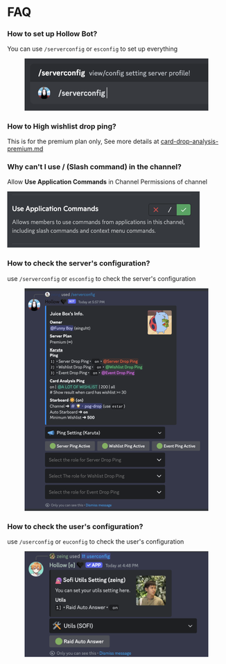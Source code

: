 # FAQ

### How to set up Hollow Bot?

You can use `/serverconfig` or `esconfig` to set up everything

<figure><img src="../.gitbook/assets/image (33).png" alt=""><figcaption></figcaption></figure>

### How to High wishlist drop ping?

This is for the premium plan only, See more details at [card-drop-analysis-premium.md](../karuta-features/card-drop-analysis-premium.md "mention")

### **Why can't I use / (Slash command) in the channel?**

Allow **Use Application Commands** in Channel Permissions of channel

<div align="left">

<img src="../.gitbook/assets/image (9) (1) (1).png" alt="">

</div>

### How to check the server's configuration?

use `/serverconfig` or `esconfig` to check the server's configuration

<figure><img src="../.gitbook/assets/image (1) (1) (1) (1) (1).png" alt=""><figcaption></figcaption></figure>

### How to check the user's configuration?

use `/userconfig` or `euconfig` to check the user's configuration

<figure><img src="../.gitbook/assets/image (47).png" alt=""><figcaption></figcaption></figure>
